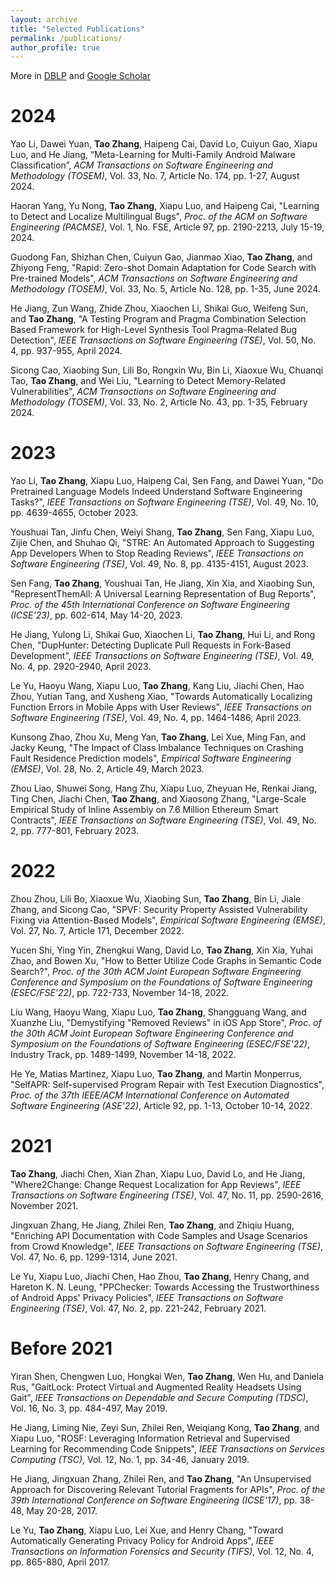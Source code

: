 ```yaml
---
layout: archive
title: "Selected Publications"
permalink: /publications/
author_profile: true
---
```


<meta name="format-detection" content="telephone=no"/>

More in [DBLP](https://dblp.org/pid/15/4777-1.html) and [Google Scholar](https://scholar.google.com/citations?user=eMfANKoAAAAJ&hl=en)

2024
======
Yao Li, Dawei Yuan, **Tao Zhang**, Haipeng Cai, David Lo, Cuiyun Gao, Xiapu Luo, and He Jiang, “Meta-Learning for Multi-Family Android Malware Classification”, *ACM Transactions on Software Engineering and Methodology (TOSEM)*, Vol. 33, No. 7, Article No. 174, pp. 1-27, August 2024.

Haoran Yang, Yu Nong, **Tao Zhang**, Xiapu Luo, and Haipeng Cai, "Learning to Detect and Localize Multilingual Bugs", *Proc. of the ACM on Software Engineering (PACMSE)*, Vol. 1, No. FSE, Article 97, pp. 2190-2213, July 15-19, 2024.

Guodong Fan, Shizhan Chen, Cuiyun Gao, Jianmao Xiao, **Tao Zhang**, and Zhiyong Feng, "Rapid: Zero-shot Domain Adaptation for Code Search with Pre-trained Models", *ACM Transactions on Software Engineering and Methodology (TOSEM)*, Vol. 33, No. 5, Article No. 128, pp. 1-35, June 2024.

He Jiang, Zun Wang, Zhide Zhou, Xiaochen Li, Shikai Guo, Weifeng Sun, and **Tao Zhang**, "A Testing Program and Pragma Combination Selection Based Framework for High-Level Synthesis Tool Pragma-Related Bug Detection", *IEEE Transactions on Software Engineering (TSE)*, Vol. 50, No. 4, pp. 937-955, April 2024. 

Sicong Cao, Xiaobing Sun, Lili Bo, Rongxin Wu, Bin Li, Xiaoxue Wu, Chuanqi Tao, **Tao Zhang**, and Wei Liu, "Learning to Detect Memory-Related Vulnerabilities", *ACM Transactions on Software Engineering and Methodology (TOSEM)*, Vol. 33, No. 2, Article No. 43, pp. 1-35, February 2024.

2023
======
Yao Li, **Tao Zhang**, Xiapu Luo, Haipeng Cai, Sen Fang, and Dawei Yuan, "Do Pretrained Language Models Indeed Understand Software Engineering Tasks?", *IEEE Transactions on Software Engineering (TSE)*, Vol. 49, No. 10, pp. 4639-4655, October 2023.

Youshuai Tan, Jinfu Chen, Weiyi Shang, **Tao Zhang**, Sen Fang, Xiapu Luo, Zijie Chen, and Shuhao Qi, "STRE: An Automated Approach to Suggesting App Developers When to Stop Reading Reviews", *IEEE Transactions on Software Engineering (TSE)*, Vol. 49, No. 8, pp. 4135-4151, August 2023.

Sen Fang, **Tao Zhang**, Youshuai Tan, He Jiang, Xin Xia, and Xiaobing Sun, "RepresentThemAll: A Universal Learning Representation of Bug Reports", *Proc. of the 45th International Conference on Software Engineering (ICSE'23)*, pp. 602-614, May 14-20, 2023.

He Jiang, Yulong Li, Shikai Guo, Xiaochen Li, **Tao Zhang**, Hui Li, and Rong Chen, "DupHunter: Detecting Duplicate Pull Requests in Fork-Based Development", *IEEE Transactions on Software Engineering (TSE)*, Vol. 49, No. 4, pp. 2920-2940, April 2023.

Le Yu, Haoyu Wang, Xiapu Luo, **Tao Zhang**, Kang Liu, Jiachi Chen, Hao Zhou, Yutian Tang, and Xusheng Xiao, "Towards Automatically Localizing Function Errors in Mobile Apps with User Reviews", *IEEE Transactions on Software Engineering (TSE)*, Vol. 49, No. 4, pp. 1464-1486, April 2023.

Kunsong Zhao, Zhou Xu, Meng Yan, **Tao Zhang**, Lei Xue, Ming Fan, and Jacky Keung, "The Impact of Class Imbalance Techniques on Crashing Fault Residence Prediction models", *Empirical Software Engineering (EMSE)*, Vol. 28, No. 2, Article 49, March 2023.

Zhou Liao, Shuwei Song, Hang Zhu, Xiapu Luo, Zheyuan He, Renkai Jiang, Ting Chen, Jiachi Chen, **Tao Zhang**, and Xiaosong Zhang, "Large-Scale Empirical Study of Inline Assembly on 7.6 Million Ethereum Smart Contracts", *IEEE Transactions on Software Engineering (TSE)*, Vol. 49, No. 2, pp. 777-801, February 2023. 

2022
======
Zhou Zhou, Lili Bo, Xiaoxue Wu, Xiaobing Sun, **Tao Zhang**, Bin Li, Jiale Zhang, and Sicong Cao, "SPVF: Security Property Assisted Vulnerability Fixing via Attention-Based Models", *Empirical Software Engineering (EMSE)*, Vol. 27, No. 7, Article 171, December 2022. 

Yucen Shi, Ying Yin, Zhengkui Wang, David Lo, **Tao Zhang**, Xin Xia, Yuhai Zhao, and Bowen Xu, "How to Better Utilize Code Graphs in Semantic Code Search?", *Proc. of the 30th ACM Joint European Software Engineering Conference and Symposium on the Foundations of Software Engineering (ESEC/FSE'22)*, pp. 722-733, November 14-18, 2022.

Liu Wang, Haoyu Wang, Xiapu Luo, **Tao Zhang**, Shangguang Wang, and Xuanzhe Liu, "Demystifying "Removed Reviews" in iOS App Store", *Proc. of the 30th ACM Joint European Software Engineering Conference and Symposium on the Foundations of Software Engineering (ESEC/FSE'22)*, Industry Track, pp. 1489-1499, November 14-18, 2022.

He Ye, Matias Martinez, Xiapu Luo, **Tao Zhang**, and Martin Monperrus, "SelfAPR: Self-supervised Program Repair with Test Execution Diagnostics", *Proc. of the 37th IEEE/ACM International Conference on Automated Software Engineering (ASE'22)*, Article 92, pp. 1-13, October 10-14, 2022.

2021
======
**Tao Zhang**, Jiachi Chen, Xian Zhan, Xiapu Luo, David Lo, and He Jiang, "Where2Change: Change Request Localization for App Reviews", *IEEE Transactions on Software Engineering (TSE)*, Vol. 47, No. 11, pp. 2590-2616, November 2021. 

Jingxuan Zhang, He Jiang, Zhilei Ren, **Tao Zhang**, and Zhiqiu Huang, "Enriching API Documentation with Code Samples and Usage Scenarios from Crowd Knowledge", *IEEE Transactions on Software Engineering (TSE)*, Vol. 47, No. 6, pp. 1299-1314, June 2021.

Le Yu, Xiapu Luo, Jiachi Chen, Hao Zhou, **Tao Zhang**, Henry Chang, and Hareton K. N. Leung, "PPChecker: Towards Accessing the Trustworthiness of Android Apps' Privacy Policies", *IEEE Transactions on Software Engineering (TSE)*, Vol. 47, No. 2, pp. 221-242, February 2021.

Before 2021
======
Yiran Shen, Chengwen Luo, Hongkai Wen, **Tao Zhang**, Wen Hu, and Daniela Rus, "GaitLock: Protect Virtual and Augmented Reality Headsets Using Gait", *IEEE Transactions on Dependable and Secure Computing (TDSC)*, Vol. 16, No. 3, pp. 484-497, May 2019.

He Jiang, Liming Nie, Zeyi Sun, Zhilei Ren, Weiqiang Kong, **Tao Zhang**, and Xiapu Luo, "ROSF: Leveraging Information Retrieval and Supervised Learning for Recommending Code Snippets", *IEEE Transactions on Services Computing (TSC)*, Vol. 12, No. 1, pp. 34-46, January 2019.

He Jiang, Jingxuan Zhang, Zhilei Ren, and **Tao Zhang**, "An Unsupervised Approach for Discovering Relevant Tutorial Fragments for APIs", *Proc. of the 39th International Conference on Software Engineering (ICSE'17)*, pp. 38-48, May 20-28, 2017.

Le Yu, **Tao Zhang**, Xiapu Luo, Lei Xue, and Henry Chang, "Toward Automatically Generating Privacy Policy for Android Apps", *IEEE Transactions on Information Forensics and Security (TIFS)*, Vol. 12, No. 4, pp. 865-880, April 2017.
